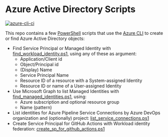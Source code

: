 # Azure Active Directory Scripts

[![azure-cli-ci](https://github.com/geekzter/azure-active-directory-scripts/actions/workflows/ci.yml/badge.svg)](https://github.com/geekzter/azure-active-directory-scripts/actions/workflows/ci.yml)

This repo contains a few [PowerShell](https://github.com/PowerShell/PowerShell) scripts that use the [Azure CLI](https://github.com/Azure/azure-cli) to create or find Azure Active Directory objects:

- Find Service Principal or Managed Identity with [find_workload_identity.ps1](scripts/find_workload_identity.ps1), using any of these as argument:
  - Application/Client id
  - Object/Principal id
  - (Display) Name
  - Service Principal Name
  - Resource ID of a resource with a System-assigned Identity
  - Resource ID or name of a User-assigned Identity
- Use Microsoft Graph to list Managed Identities with [find_managed_identities.ps1](scripts/find_managed_identities.ps1), using:
  - Azure subscription and optional resource group
  - Name (pattern)
- List identities for Azure Pipeline Service Connections by Azure DevOps organization and (optionally) project: [list_service_connections.ps1](scripts/list_service_connections.ps1)
- Create Service Principal for GitHub Actions with Workload identity federation: [create_sp_for_github_actions.ps1](github-actions.md)   
